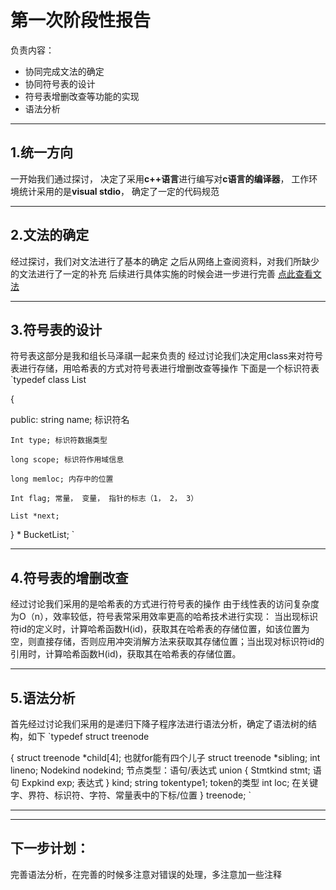 # 第一次阶段性报告
负责内容：
* 协同完成文法的确定
* 协同符号表的设计
* 符号表增删改查等功能的实现
* 语法分析
- - - -

## 1.统一方向
一开始我们通过探讨，
决定了采用**c++语言**进行编写对**c语言的编译器**，
工作环境统计采用的是**visual stdio**，
确定了一定的代码规范
- - - -

## 2.文法的确定
经过探讨，我们对文法进行了基本的确定
之后从网络上查阅资料，对我们所缺少的文法进行了一定的补充
后续进行具体实施的时候会进一步进行完善
[点此查看文法](https://github.com/The-2020-Compiler-Project/EndYouth/blob/zqw/grammer.txt)
- - - -
## 3.符号表的设计
符号表这部分是我和组长马泽祺一起来负责的
经过讨论我们决定用class来对符号表进行存储，用哈希表的方式对符号表进行增删改查等操作
下面是一个标识符表
`typedef class List

{

public:
    string name; 标识符名

    Int type; 标识符数据类型

    long scope; 标识符作用域信息

    long memloc; 内存中的位置

    Int flag; 常量， 变量， 指针的标志（1， 2， 3）

    List *next;

} * BucketList;
`

- - - -
## 4.符号表的增删改查
经过讨论我们采用的是哈希表的方式进行符号表的操作
由于线性表的访问复杂度为O（n），效率较低，符号表常采用效率更高的哈希技术进行实现： 当出现标识符id的定义时，计算哈希函数H(id)，获取其在哈希表的存储位置，如该位置为空，则直接存储，否则应用冲突消解方法来获取其存储位置；当出现对标识符id的引用时，计算哈希函数H(id)，获取其在哈希表的存储位置。

- - - -

## 5.语法分析
首先经过讨论我们采用的是递归下降子程序法进行语法分析，确定了语法树的结构，如下
`typedef struct treenode

{
	struct treenode *child[4]; 也就for能有四个儿子
	struct treenode *sibling;
	int lineno;
	Nodekind nodekind; 节点类型：语句/表达式
	union
	{
		Stmtkind stmt; 语句
		Expkind exp;   表达式
	} kind;
	string tokentype1; token的类型
	int loc;	 在关键字、界符、标识符、字符、常量表中的下标/位置
} treenode; 
`

- - - -
- - - -
## 下一步计划：
完善语法分析，在完善的时候多注意对错误的处理，多注意加一些注释















